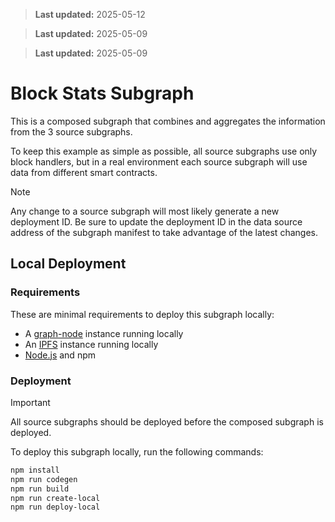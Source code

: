 > **Last updated:** 2025-05-12

> **Last updated:** 2025-05-09

> **Last updated:** 2025-05-09

# Block Stats Subgraph

This is a composed subgraph that combines and aggregates the information from the 3 source subgraphs.

To keep this example as simple as possible, all source subgraphs use only block handlers, but in a real environment 
each source subgraph will use data from different smart contracts.

> [!NOTE]
> Any change to a source subgraph will most likely generate a new deployment ID. Be sure to update the deployment ID in 
> the data source address of the subgraph manifest to take advantage of the latest changes.

## Local Deployment

### Requirements

These are minimal requirements to deploy this subgraph locally:

- A [graph-node][0] instance running locally
- An [IPFS][1] instance running locally
- [Node.js][2] and npm

### Deployment

> [!IMPORTANT]
> All source subgraphs should be deployed before the composed subgraph is deployed.

To deploy this subgraph locally, run the following commands:

```bash
npm install
npm run codegen
npm run build
npm run create-local
npm run deploy-local
```

[0]: https://github.com/graphprotocol/graph-node
[1]: https://docs.ipfs.tech/
[2]: https://nodejs.org/
